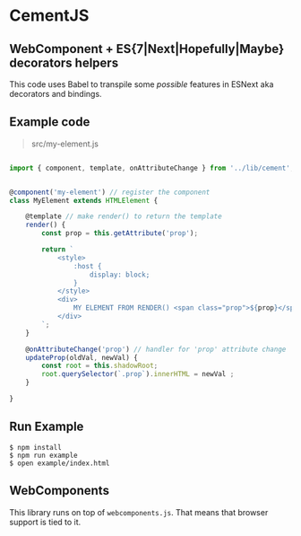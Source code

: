 # CementJS

## WebComponent + ES{7|Next|Hopefully|Maybe} decorators helpers
This code uses Babel to transpile some *possible* features in ESNext aka decorators and bindings.

## Example code
> src/my-element.js

```js

import { component, template, onAttributeChange } from '../lib/cement';


@component('my-element') // register the component
class MyElement extends HTMLElement {

    @template // make render() to return the template
    render() {
        const prop = this.getAttribute('prop');

        return `
            <style>
                :host {
                    display: block;
                }
            </style>
            <div>
                MY ELEMENT FROM RENDER() <span class="prop">${prop}</span>
            </div>
        `;
    }

    @onAttributeChange('prop') // handler for 'prop' attribute change
    updateProp(oldVal, newVal) {
        const root = this.shadowRoot;
        root.querySelector(`.prop`).innerHTML = newVal ;
    }

}
```


## Run Example

```
$ npm install
$ npm run example
$ open example/index.html
```

## WebComponents
This library runs on top of `webcomponents.js`. That means that browser support is tied to it.
